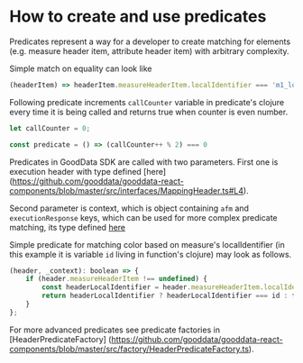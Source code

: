 # How to create and use predicates

Predicates represent a way for a developer to create matching for elements (e.g. measure header item, attribute header item) with arbitrary complexity.

Simple match on equality can look like

```javascript
(headerItem) => headerItem.measureHeaderItem.localIdentifier === 'm1_localIdentifier'
```

Following predicate increments `callCounter` variable in predicate's clojure every time it is being called and returns true when counter is even number.

```javascript
let callCounter = 0;

const predicate = () => (callCounter++ % 2) === 0
```

Predicates in GoodData SDK are called with two parameters.
First one is execution header with type defined [here]
(https://github.com/gooddata/gooddata-react-components/blob/master/src/interfaces/MappingHeader.ts#L4).

Second parameter is context, which is object containing `afm` and `executionResponse` keys, which can be used
for more complex predicate matching, its type defined [here](https://github.com/gooddata/gooddata-react-components/blob/master/src/interfaces/HeaderPredicate.ts#L6)

Simple predicate for matching color based on measure's localIdentifier
(in this example it is variable `id` living in function's clojure) may look as follows.

```javascript
(header, _context): boolean => {
    if (header.measureHeaderItem !== undefined) {
        const headerLocalIdentifier = header.measureHeaderItem.localIdentifier;
        return headerLocalIdentifier ? headerLocalIdentifier === id : false;
    }
};
```

For more advanced predicates see predicate factories in [HeaderPredicateFactory]
(https://github.com/gooddata/gooddata-react-components/blob/master/src/factory/HeaderPredicateFactory.ts).
